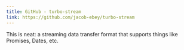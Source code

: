 ```yaml
---
title: GitHub - turbo-stream
link: https://github.com/jacob-ebey/turbo-stream
---
```

This is neat: a streaming data transfer format that supports things like Promises, Dates, etc.